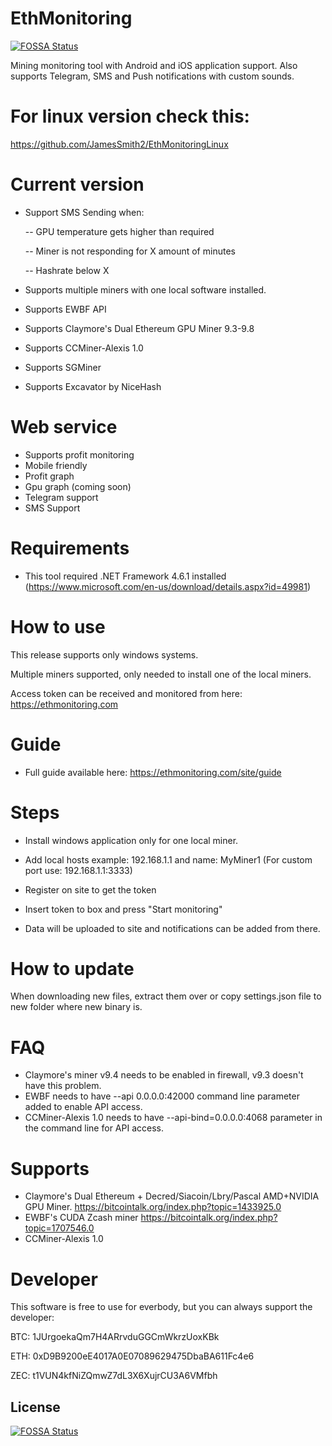 # EthMonitoring
[![FOSSA Status](https://app.fossa.io/api/projects/git%2Bgithub.com%2Fthokaka92%2FEthMonitoring.svg?type=shield)](https://app.fossa.io/projects/git%2Bgithub.com%2Fthokaka92%2FEthMonitoring?ref=badge_shield)


Mining monitoring tool with Android and iOS application support. Also supports Telegram, SMS and Push notifications with custom sounds.

# For linux version check this:

https://github.com/JamesSmith2/EthMonitoringLinux

# Current version

- Support SMS Sending when:

	-- GPU temperature gets higher than required

	-- Miner is not responding for X amount of minutes

	-- Hashrate below X


- Supports multiple miners with one local software installed.
- Supports EWBF API
- Supports Claymore's Dual Ethereum GPU Miner 9.3-9.8
- Supports CCMiner-Alexis 1.0
- Supports SGMiner
- Supports Excavator by NiceHash

# Web service

- Supports profit monitoring
- Mobile friendly
- Profit graph
- Gpu graph (coming soon)
- Telegram support
- SMS Support

# Requirements

- This tool required .NET Framework 4.6.1 installed (https://www.microsoft.com/en-us/download/details.aspx?id=49981)

# How to use

This release supports only windows systems. 

Multiple miners supported, only needed to install one of the local miners. 

Access token can be received and monitored from here: https://ethmonitoring.com

# Guide

- Full guide available here: https://ethmonitoring.com/site/guide

# Steps

- Install windows application only for one local miner.

- Add local hosts example: 192.168.1.1 and name: MyMiner1 (For custom port use: 192.168.1.1:3333)

- Register on site to get the token

- Insert token to box and press "Start monitoring"

- Data will be uploaded to site and notifications can be added from there.

# How to update

When downloading new files, extract them over or copy settings.json file to new folder where new binary is.

# FAQ

- Claymore's miner v9.4 needs to be enabled in firewall, v9.3 doesn't have this problem.
- EWBF needs to have --api 0.0.0.0:42000 command line parameter added to enable API access.
- CCMiner-Alexis 1.0 needs to have --api-bind=0.0.0.0:4068 parameter in the command line for API access.

# Supports

- Claymore's Dual Ethereum + Decred/Siacoin/Lbry/Pascal AMD+NVIDIA GPU Miner. https://bitcointalk.org/index.php?topic=1433925.0
- EWBF's CUDA Zcash miner https://bitcointalk.org/index.php?topic=1707546.0
- CCMiner-Alexis 1.0

# Developer

This software is free to use for everbody, but you can always support the developer: 

BTC: 1JUrgoekaQm7H4ARrvduGGCmWkrzUoxKBk

ETH: 0xD9B9200eE4017A0E07089629475DbaBA611Fc4e6

ZEC: t1VUN4kfNiZQmwZ7dL3X6XujrCU3A6VMfbh


## License
[![FOSSA Status](https://app.fossa.io/api/projects/git%2Bgithub.com%2Fthokaka92%2FEthMonitoring.svg?type=large)](https://app.fossa.io/projects/git%2Bgithub.com%2Fthokaka92%2FEthMonitoring?ref=badge_large)